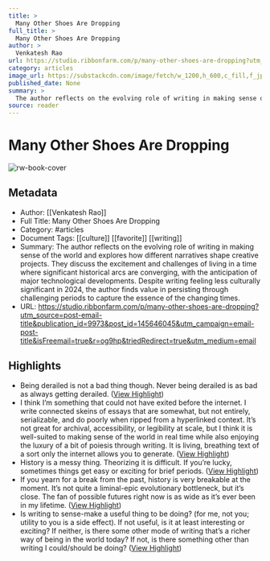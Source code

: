```yaml
---
title: >
  Many Other Shoes Are Dropping
full_title: >
  Many Other Shoes Are Dropping
author: >
  Venkatesh Rao
url: https://studio.ribbonfarm.com/p/many-other-shoes-are-dropping?utm_source=post-email-title&publication_id=9973&post_id=145646045&utm_campaign=email-post-title&isFreemail=true&r=og9hp&triedRedirect=true&utm_medium=email
category: articles
image_url: https://substackcdn.com/image/fetch/w_1200,h_600,c_fill,f_jpg,q_auto:good,fl_progressive:steep,g_auto/https%3A%2F%2Fsubstack-post-media.s3.amazonaws.com%2Fpublic%2Fimages%2F1df100a3-4a18-4288-803b-701169743d65_1800x1200.png
published_date: None
summary: >
  The author reflects on the evolving role of writing in making sense of the world and explores how different narratives shape creative projects. They discuss the excitement and challenges of living in a time where significant historical arcs are converging, with the anticipation of major technological developments. Despite writing feeling less culturally significant in 2024, the author finds value in persisting through challenging periods to capture the essence of the changing times.
source: reader
---
```

# Many Other Shoes Are Dropping

![rw-book-cover](https://substackcdn.com/image/fetch/w_1200,h_600,c_fill,f_jpg,q_auto:good,fl_progressive:steep,g_auto/https%3A%2F%2Fsubstack-post-media.s3.amazonaws.com%2Fpublic%2Fimages%2F1df100a3-4a18-4288-803b-701169743d65_1800x1200.png)

## Metadata
- Author: [[Venkatesh Rao]]
- Full Title: Many Other Shoes Are Dropping
- Category: #articles
- Document Tags: [[culture]] [[favorite]] [[writing]] 
- Summary: The author reflects on the evolving role of writing in making sense of the world and explores how different narratives shape creative projects. They discuss the excitement and challenges of living in a time where significant historical arcs are converging, with the anticipation of major technological developments. Despite writing feeling less culturally significant in 2024, the author finds value in persisting through challenging periods to capture the essence of the changing times.
- URL: https://studio.ribbonfarm.com/p/many-other-shoes-are-dropping?utm_source=post-email-title&publication_id=9973&post_id=145646045&utm_campaign=email-post-title&isFreemail=true&r=og9hp&triedRedirect=true&utm_medium=email

## Highlights
- Being derailed is not a bad thing though. Never being derailed is as bad as always getting derailed. ([View Highlight](https://read.readwise.io/read/01j0g5jq55hqyfq3y9qsqyvhss))
- I think I’m something that could not have exited before the internet. I write connected skeins of essays that are somewhat, but not entirely, serializable, and do poorly when ripped from a hyperlinked context. It’s not great for archival, accessibility, or legibility at scale, but I think it is well-suited to making sense of the world in real time while also enjoying the luxury of a bit of poiesis through writing. It is living, breathing text of a sort only the internet allows you to generate. ([View Highlight](https://read.readwise.io/read/01j0g5nh35tfmd44sc04bn9v3k))
- History is a messy thing. Theorizing it is difficult. If you’re lucky, sometimes things get easy or exciting for brief periods. ([View Highlight](https://read.readwise.io/read/01j0g5rjd55bx2gwq2bamwd8rn))
- If you yearn for a break from the past, history is very breakable at the moment. It’s not quite a liminal-epic evolutionary bottleneck, but it’s close. The fan of possible futures right now is as wide as it’s ever been in my lifetime. ([View Highlight](https://read.readwise.io/read/01j0g5vppsekyqjr8n66w6h7pk))
- Is writing to sense-make a useful thing to be doing? (for me, not you; utility to you is a side effect). If not useful, is it at least interesting or exciting? If neither, is there some other mode of writing that’s a richer way of being in the world today? If not, is there something other than writing I could/should be doing? ([View Highlight](https://read.readwise.io/read/01j0g5wszpava50fa6aqzd2n33))


